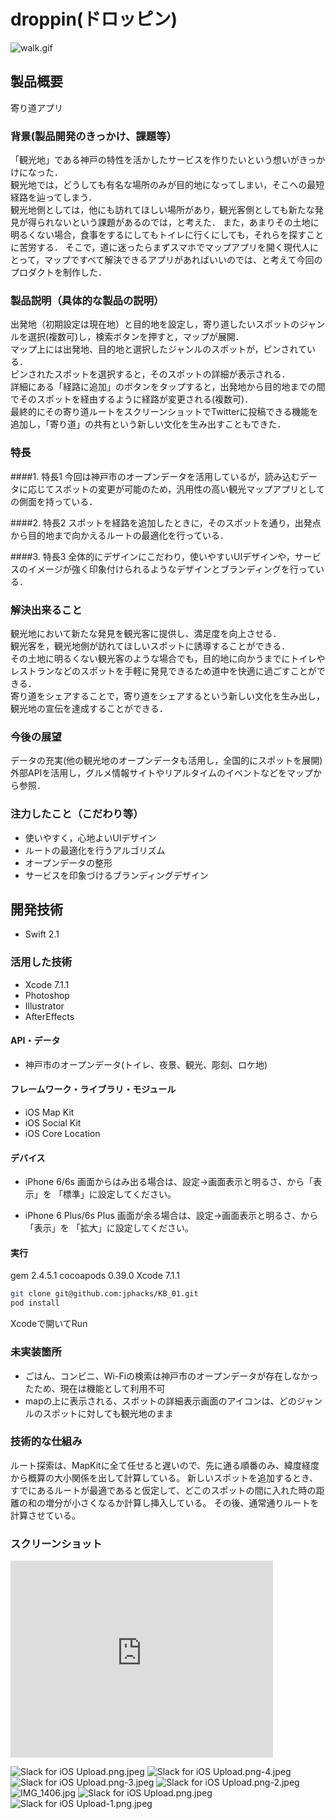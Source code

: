 # droppin(ドロッピン)
![walk.gif](https://qiita-image-store.s3.amazonaws.com/0/77778/a159879e-5415-6cd5-3485-aa593bb4b06e.gif "walk.gif")

## 製品概要
寄り道アプリ

### 背景(製品開発のきっかけ、課題等）
「観光地」である神戸の特性を活かしたサービスを作りたいという想いがきっかけになった．  
観光地では，どうしても有名な場所のみが目的地になってしまい，そこへの最短経路を辿ってしまう．  
観光地側としては，他にも訪れてほしい場所があり，観光客側としても新たな発見が得られないという課題があるのでは，と考えた．
また，あまりその土地に明るくない場合，食事をするにしてもトイレに行くにしても，それらを探すことに苦労する．
そこで，道に迷ったらまずスマホでマップアプリを開く現代人にとって，マップですべて解決できるアプリがあればいいのでは、と考えて今回のプロダクトを制作した．
  
### 製品説明（具体的な製品の説明）
出発地（初期設定は現在地）と目的地を設定し，寄り道したいスポットのジャンルを選択(複数可)し，検索ボタンを押すと，マップが展開．  
マップ上には出発地、目的地と選択したジャンルのスポットが，ピンされている．  
ピンされたスポットを選択すると，そのスポットの詳細が表示される．  
詳細にある「経路に追加」のボタンをタップすると，出発地から目的地までの間でそのスポットを経由するように経路が変更される(複数可)．  
最終的にその寄り道ルートをスクリーンショットでTwitterに投稿できる機能を追加し，「寄り道」の共有という新しい文化を生み出すこともできた．
  
### 特長
####1. 特長1
今回は神戸市のオープンデータを活用しているが，読み込むデータに応じてスポットの変更が可能のため，汎用性の高い観光マップアプリとしての側面を持っている．

####2. 特長2
スポットを経路を追加したときに，そのスポットを通り，出発点から目的地まで向かえるルートの最適化を行っている．

####3. 特長3
全体的にデザインにこだわり，使いやすいUIデザインや，サービスのイメージが強く印象付けられるようなデザインとブランディングを行っている．

### 解決出来ること
観光地において新たな発見を観光客に提供し、満足度を向上させる．  
観光客を，観光地側が訪れてほしいスポットに誘導することができる．  
その土地に明るくない観光客のような場合でも，目的地に向かうまでにトイレやレストランなどのスポットを手軽に発見できるため道中を快適に過ごすことができる．  
寄り道をシェアすることで，寄り道をシェアするという新しい文化を生み出し，観光地の宣伝を達成することができる．  

### 今後の展望
データの充実(他の観光地のオープンデータも活用し，全国的にスポットを展開)  
外部APIを活用し，グルメ情報サイトやリアルタイムのイベントなどをマップから参照．  

### 注力したこと（こだわり等）
* 使いやすく，心地よいUIデザイン
* ルートの最適化を行うアルゴリズム
* オープンデータの整形
* サービスを印象づけるブランディングデザイン

## 開発技術
* Swift 2.1

### 活用した技術
* Xcode 7.1.1
* Photoshop
* Illustrator
* AfterEffects

#### API・データ
* 神戸市のオープンデータ(トイレ、夜景、観光、彫刻、ロケ地)

#### フレームワーク・ライブラリ・モジュール
* iOS Map Kit
* iOS Social Kit
* iOS Core Location

#### デバイス
* iPhone 6/6s
画面からはみ出る場合は、設定→画面表示と明るさ、から「表示」を
「標準」に設定してください。

* iPhone 6 Plus/6s Plus
画面が余る場合は、設定→画面表示と明るさ、から「表示」を
「拡大」に設定してください。

#### 実行

gem 2.4.5.1
cocoapods 0.39.0
Xcode 7.1.1


```bash
git clone git@github.com:jphacks/KB_01.git
pod install
```

Xcodeで開いてRun

### 未実装箇所
* ごはん、コンビニ、Wi-Fiの検索は神戸市のオープンデータが存在しなかったため、現在は機能として利用不可
* mapの上に表示される、スポットの詳細表示画面のアイコンは、どのジャンルのスポットに対しても観光地のまま

### 技術的な仕組み
ルート探索は、MapKitに全て任せると遅いので、先に通る順番のみ、緯度経度から概算の大小関係を出して計算している。
新しいスポットを追加するとき、すでにあるルートが最適であると仮定して、どこのスポットの間に入れた時の距離の和の増分が小さくなるか計算し挿入している。
その後、通常通りルートを計算させている。

### スクリーンショット

<iframe width="420" height="315" src="https://www.youtube.com/embed/aIsHwQ8poUo" frameborder="0" allowfullscreen></iframe>

![Slack for iOS Upload.png.jpeg](https://qiita-image-store.s3.amazonaws.com/0/77778/9f9b4437-8226-8309-e26a-c87f53a1ffb5.jpeg "Slack for iOS Upload.png.jpeg")
![Slack for iOS Upload.png-4.jpeg](https://qiita-image-store.s3.amazonaws.com/0/77778/97d0751a-e766-6912-f937-7cbf122b29d3.jpeg "Slack for iOS Upload.png-4.jpeg")
![Slack for iOS Upload.png-3.jpeg](https://qiita-image-store.s3.amazonaws.com/0/77778/1082b141-5a03-26e7-5a8c-a4d7df4669c8.jpeg "Slack for iOS Upload.png-3.jpeg")
![Slack for iOS Upload.png-2.jpeg](https://qiita-image-store.s3.amazonaws.com/0/77778/9e408397-64a9-b57e-3dc8-081bfbfb512c.jpeg "Slack for iOS Upload.png-2.jpeg")
![IMG_1406.jpg](https://qiita-image-store.s3.amazonaws.com/0/77778/ee0d9c56-e292-4b01-a7cb-aa0efbc0a752.jpeg "IMG_1406.jpg")
![Slack for iOS Upload.png.jpeg](https://qiita-image-store.s3.amazonaws.com/0/77778/cff7bf71-f1cf-05f4-6acd-1395e76ea936.jpeg)
![Slack for iOS Upload-1.png.jpeg](https://qiita-image-store.s3.amazonaws.com/0/77778/7970df29-9af6-05ed-98fb-1494dd77ecab.jpeg)

